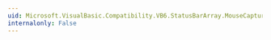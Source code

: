 ```yaml
---
uid: Microsoft.VisualBasic.Compatibility.VB6.StatusBarArray.MouseCaptureChanged
internalonly: False
---
```

